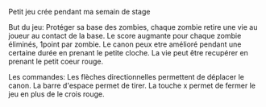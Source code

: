 Petit jeu crée pendant ma semain de stage

But du jeu:
  Protéger sa base des zombies, chaque zombie retire une vie au joueur au contact de la base.
  Le score augmante pour chaque zombie éliminés, 1point par zombie.
  Le canon peux etre amélioré pendant une certaine durée en prenant le petite cloche.
  La vie peut être recupérer en prenant le petit coeur rouge.

Les commandes:
  Les flèches directionnelles permettent de déplacer le canon.
  La barre d'espace permet de tirer.
  La touche x permet de fermer le jeu en plus de le crois rouge.
